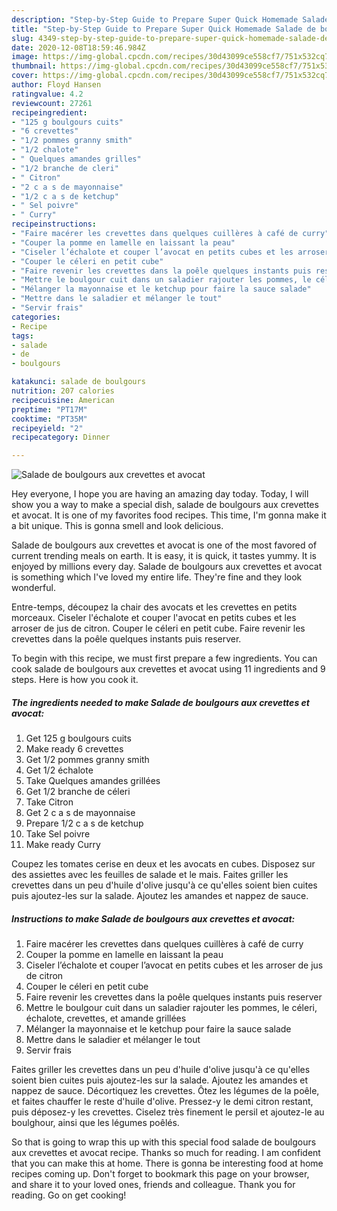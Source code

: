 ```yaml
---
description: "Step-by-Step Guide to Prepare Super Quick Homemade Salade de boulgours aux crevettes et avocat"
title: "Step-by-Step Guide to Prepare Super Quick Homemade Salade de boulgours aux crevettes et avocat"
slug: 4349-step-by-step-guide-to-prepare-super-quick-homemade-salade-de-boulgours-aux-crevettes-et-avocat
date: 2020-12-08T18:59:46.984Z
image: https://img-global.cpcdn.com/recipes/30d43099ce558cf7/751x532cq70/salade-de-boulgours-aux-crevettes-et-avocat-photo-principale-de-la-recette.jpg
thumbnail: https://img-global.cpcdn.com/recipes/30d43099ce558cf7/751x532cq70/salade-de-boulgours-aux-crevettes-et-avocat-photo-principale-de-la-recette.jpg
cover: https://img-global.cpcdn.com/recipes/30d43099ce558cf7/751x532cq70/salade-de-boulgours-aux-crevettes-et-avocat-photo-principale-de-la-recette.jpg
author: Floyd Hansen
ratingvalue: 4.2
reviewcount: 27261
recipeingredient:
- "125 g boulgours cuits"
- "6 crevettes"
- "1/2 pommes granny smith"
- "1/2 chalote"
- " Quelques amandes grilles"
- "1/2 branche de cleri"
- " Citron"
- "2 c a s de mayonnaise"
- "1/2 c a s de ketchup"
- " Sel poivre"
- " Curry"
recipeinstructions:
- "Faire macérer les crevettes dans quelques cuillères à café de curry"
- "Couper la pomme en lamelle en laissant la peau"
- "Ciseler l’échalote et couper l’avocat en petits cubes et les arroser de jus de citron"
- "Couper le céleri en petit cube"
- "Faire revenir les crevettes dans la poêle quelques instants puis reserver"
- "Mettre le boulgour cuit dans un saladier rajouter les pommes, le céleri, échalote, crevettes, et amande grillées"
- "Mélanger la mayonnaise et le ketchup pour faire la sauce salade"
- "Mettre dans le saladier et mélanger le tout"
- "Servir frais"
categories:
- Recipe
tags:
- salade
- de
- boulgours

katakunci: salade de boulgours 
nutrition: 207 calories
recipecuisine: American
preptime: "PT17M"
cooktime: "PT35M"
recipeyield: "2"
recipecategory: Dinner

---
```



![Salade de boulgours aux crevettes et avocat](https://img-global.cpcdn.com/recipes/30d43099ce558cf7/751x532cq70/salade-de-boulgours-aux-crevettes-et-avocat-photo-principale-de-la-recette.jpg)

Hey everyone, I hope you are having an amazing day today. Today, I will show you a way to make a special dish, salade de boulgours aux crevettes et avocat. It is one of my favorites food recipes. This time, I'm gonna make it a bit unique. This is gonna smell and look delicious.

Salade de boulgours aux crevettes et avocat is one of the most favored of current trending meals on earth. It is easy, it is quick, it tastes yummy. It is enjoyed by millions every day. Salade de boulgours aux crevettes et avocat is something which I've loved my entire life. They're fine and they look wonderful.

Entre-temps, découpez la chair des avocats et les crevettes en petits morceaux. Ciseler l&#39;échalote et couper l&#39;avocat en petits cubes et les arroser de jus de citron. Couper le céleri en petit cube. Faire revenir les crevettes dans la poêle quelques instants puis reserver.


To begin with this recipe, we must first prepare a few ingredients. You can cook salade de boulgours aux crevettes et avocat using 11 ingredients and 9 steps. Here is how you cook it.

<!--inarticleads1-->

##### The ingredients needed to make Salade de boulgours aux crevettes et avocat:

1. Get 125 g boulgours cuits
1. Make ready 6 crevettes
1. Get 1/2 pommes granny smith
1. Get 1/2 échalote
1. Take  Quelques amandes grillées
1. Get 1/2 branche de céleri
1. Take  Citron
1. Get 2 c a s de mayonnaise
1. Prepare 1/2 c a s de ketchup
1. Take  Sel poivre
1. Make ready  Curry


Coupez les tomates cerise en deux et les avocats en cubes. Disposez sur des assiettes avec les feuilles de salade et le mais. Faites griller les crevettes dans un peu d&#39;huile d&#39;olive jusqu&#39;à ce qu&#39;elles soient bien cuites puis ajoutez-les sur la salade. Ajoutez les amandes et nappez de sauce. 

<!--inarticleads2-->

##### Instructions to make Salade de boulgours aux crevettes et avocat:

1. Faire macérer les crevettes dans quelques cuillères à café de curry
1. Couper la pomme en lamelle en laissant la peau
1. Ciseler l’échalote et couper l’avocat en petits cubes et les arroser de jus de citron
1. Couper le céleri en petit cube
1. Faire revenir les crevettes dans la poêle quelques instants puis reserver
1. Mettre le boulgour cuit dans un saladier rajouter les pommes, le céleri, échalote, crevettes, et amande grillées
1. Mélanger la mayonnaise et le ketchup pour faire la sauce salade
1. Mettre dans le saladier et mélanger le tout
1. Servir frais


Faites griller les crevettes dans un peu d&#39;huile d&#39;olive jusqu&#39;à ce qu&#39;elles soient bien cuites puis ajoutez-les sur la salade. Ajoutez les amandes et nappez de sauce. Décortiquez les crevettes. Ôtez les légumes de la poêle, et faites chauffer le reste d&#39;huile d&#39;olive. Pressez-y le demi citron restant, puis déposez-y les crevettes. Ciselez très finement le persil et ajoutez-le au boulghour, ainsi que les légumes poêlés. 

So that is going to wrap this up with this special food salade de boulgours aux crevettes et avocat recipe. Thanks so much for reading. I am confident that you can make this at home. There is gonna be interesting food at home recipes coming up. Don't forget to bookmark this page on your browser, and share it to your loved ones, friends and colleague. Thank you for reading. Go on get cooking!
